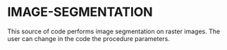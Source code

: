 # IMAGE-SEGMENTATION
This source of code performs image segmentation on raster images. The user can change in the code the procedure parameters.
